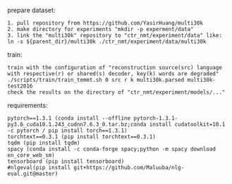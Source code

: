 prepare dataset:
    
    1. pull repository from https://github.com/YasirHuang/multi30k
    2. make directory for experiments "mkdir -p experment/data"
    3. link the "multi30k" repository to "ctr_nmt/experiment/data" like: ln -s ${parent_dir}/multi30k ./ctr_nmt/experiment/data/multi30k
    
train:
    
    train with the configuration of "reconstruction source(src) language with respective(r) or shared(s) decoder, key(k) words are degraded"
    ./scripts/train/train_temmt.sh 0 src r k multi30k.parsed multi30k-test2016 
    check the results on the directory of "ctr_nmt/experiment/models/..."

requirements:

    pytorch==1.3.1 (conda install --offline pytorch-1.3.1-py3.6_cuda10.1.243_cudnn7.6.3_0.tar.bz;conda install cudatoolkit=10.1 -c pytorch / pip install torch==1.3.1)
    torchtext==0.3.1 (pip install torchtext==0.3.1)
    tqdm (pip install tqdm)
    spacy (conda install -c conda-forge spacy;python -m spacy download en_core_web_sm)
    tensorboard (pip install tensorboard)
    #nlgeval(pip install git+https://github.com/Maluuba/nlg-eval.git@master)

